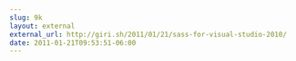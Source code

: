 ```yaml
---
slug: 9k
layout: external
external_url: http://giri.sh/2011/01/21/sass-for-visual-studio-2010/
date: 2011-01-21T09:53:51-06:00
---
```

